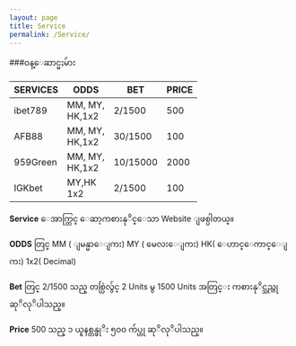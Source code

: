 ```yaml
---
layout: page
title: Service
permalink: /Service/
---
```


###ဝန္ေဆာင္မႈမ်ား



<div>
<table>
   <thead>
       <th>SERVICES</th>
       <th>ODDS</th>
       <th>BET</th>
       <th>PRICE</TH>
   </thead>
   <tr>
       <td>ibet789</td>
       <td>MM, MY,<BR>HK,1x2</td>
       <td>2/1500</td>
       <td>500</td>
   </tr>
   <tr>
       <td>AFB88</td>
       <td>MM, MY,<BR>HK,1x2</td>
       <td>30/1500</td>
       <td>100</td>
   </tr>
   <tr>
       <td>959Green</td>
       <td>MM, MY,<BR>HK,1x2</td>
       <td>10/15000</td>
       <td>2000</td>
   </tr>
   <tr>
       <td>IGKbet</td>
       <td>MY,HK<BR>1x2</td>
       <td>2/1500</td>
       <td>100</td>
   </tr>
</table>
</div>

**Service** ေအာက္တြင္ ေဆာ့ကစားနုိင္ေသာ Website ျဖစ္ပါတယ္။

**ODDS** တြင္ MM ( ျမန္မာေျကး) MY ( မေလးေျကး) HK( ေဟာင္ေကာင္ေျကး) 1x2( Decimal) 

**Bet** တြင္ 2/1500 သည္ တစ္ပြဲလွ်င္ 2 Units မွ 1500 Units အတြင္း ကစားနုိင္သည္ဟု ဆုိလုိပါသည္။

**Price** 500 သည္ ၁ ယူနစ္တန္ဖုိး ၅၀၀ က်ပ္ဟု ဆုိလုိပါသည္။
